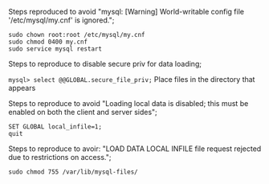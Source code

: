 Steps reproduced to avoid "mysql: [Warning] World-writable config file '/etc/mysql/my.cnf' is ignored.";
```
sudo chown root:root /etc/mysql/my.cnf
sudo chmod 0400 my.cnf
sudo service mysql restart
```

Steps to reproduce to disable secure priv for data loading;

```mysql> select @@GLOBAL.secure_file_priv;```
Place files in the directory that appears


Steps to reproduce to avoid "Loading local data is disabled; this must be enabled on both the client and server sides";
```
SET GLOBAL local_infile=1;
quit
```


Steps to reproduce to avoir: "LOAD DATA LOCAL INFILE file request rejected due to restrictions on access.";
```
sudo chmod 755 /var/lib/mysql-files/
```
